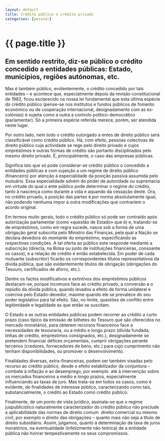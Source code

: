 ```yaml
---
layout: default
title: Crédito público e crédito privado
categories: [pessoal]
---
```


# {{ page.title }}

## Em sentido restrito, diz-se público o crédito concedido a entidades públicas: Estado, municípios, regiões autónomas, etc.

Mas é também público, evidentemente, o crédito concedido por tais entidades – e acontece que, especialmente depois da revisão constitucional de 1982, ficou esclarecido na nossa lei fundamental que esta última espécie do crédito público (pense-se nos institutos e fundos públicos de fomento económico ou de cooperação internacional, designadamente com as ex-colónias) é sujeita como a outra a controlo político-democrático (parlamentar). Só a primeira espécie referida merece, porém, ser atendida neste lugar.

Por outro lado, nem todo o crédito outorgado a entes de direito público será classificável como crédito público. Há, com efeito, pessoas colectivas de direito público cuja actividade se rege pelo direito privado e cujos empréstimos e outras formas de crédito são portanto disciplinados pelo mesmo direito privado. É, principalmente, o caso das empresas públicas.

Significa isto que só pode considerar-se crédito público o concedido a entidades públicas e com sujeição a um regime de direito público (financeiro) por atenção à especialidade da posição passiva assumida pelo mutuário. Essa especialidade advém do poder de autoridade ou supremacia em virtude do qual o ente público pode determinar o regime do crédito, tanto à nascença como durante a vida e aquando da cessação deste. Ora, no crédito privado, a posição das partes é por norma absolutamente igual, não podendo nenhuma impor à outra modificações que contrariem o acordo original.

Em termos muito gerais, todo o crédito público só pode ser contraído após autorização parlamentar (como «questão de Estado» que é) e, tratando-se de empréstimos, como em regra sucede, nasce sob a forma de uma obrigação geral subscrita pelo Ministro das Finanças, pela qual a Nação se declara devedora do montante do empréstimo, especificando as respectivas condições. A tal oferta ao público este responde mediante a subscrição (directa, na Bolsa ou junto de instituições financeiras, consoante os casos), e a relação de crédito é então estabelecida. Em poder de cada mutuante (subscritor) ficarão os correspondentes títulos representativos da dívida pública, que são evidentemente títulos de obrigação (obrigações do Tesouro, certificados de aforro, etc.).

Dentre os factos modificativos e extintivos dos empréstimos públicos destacam-se, porque incomuns face ao crédito privado, a conversão e o repúdio da dívida pública, quando levados a efeito de forma unilateral e coerciva pelo Estado-devedor, maxime quando ele se prevalece do seu poder legislativo para tal efeito. São, no limite, questões de conflito entre legitimidade e legalidade as que então se suscitam.

O Estado e as outras entidades públicas podem recorrer ao crédito a curto prazo (caso típico da emissão de bilhetes do Tesouro que são oferecidos no mercado monetário), para obterem recursos financeiros face a necessidades de tesouraria, ou a médio e longo prazo (dívida fundada, linhas de crédito, empréstimos consignados, etc.), designadamente se pretendem financiar défices orçamentais, cumprir obrigações perante terceiros (credores, fornecedores de bens, etc.) para cujo cumprimento não tenham disponibilidades, ou promover o desenvolvimento.

Finalidades diversas, extra-financeiras, podem ser também visadas pelo recurso ao crédito público, desde o efeito estabilizador da conjuntura – combate à inflação e ao desemprego, por exemplo ­ até à intervenção sobre os mercados financeiros a médio e longo prazos, especialmente influenciando as taxas de juro. Mas trata-se em todos os casos, como é evidente, de finalidades de interesse público, caracterizando como tais, substancialmente, o crédito ao Estado como crédito público.

Finalmente, de um ponto de vista jurídico, assinala-se que o regime juspublicístico naturalmente caracterizador do crédito público não preclude a aplicabilidade das normas de direito comum ­ direito comercial ou mesmo civil, por exemplo o direito das obrigações – quanto mais não seja a título de direito subsidiário. Assim, julgamos, quanto à determinação da taxa de juros moratórios, na eventualidade (infelizmente não teórica) de a entidade pública não honrar tempestivamente os seus compromissos.